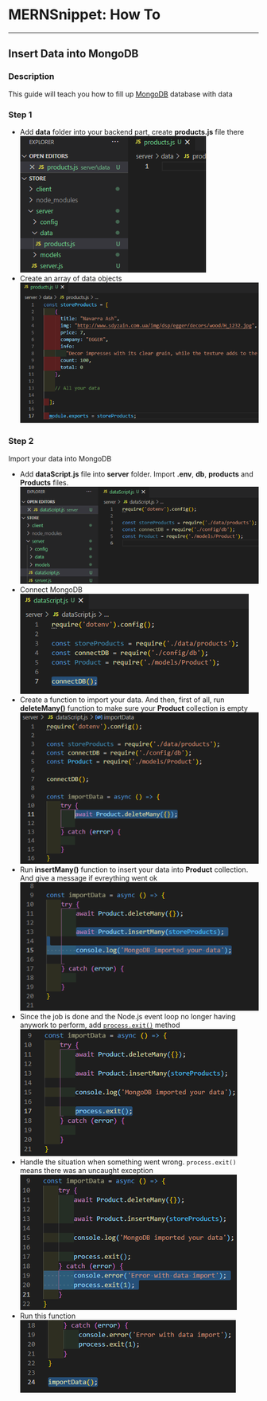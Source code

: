 # MERNSnippet: How To
---
## Insert Data into MongoDB

### Description
This guide will teach you how to fill up [MongoDB](https://www.mongodb.com/) database with data

### Step 1
- Add **data** folder into your backend part, create **products.js** file there<br/>
  ![1](img/1.png) <br />
- Create an array of data objects <br />
  ![2](img/2.png) <br />

### Step 2
Import your data into MongoDB<br/>
- Add **dataScript.js** file into **server** folder. Import **.env**, **db**, **products** and **Products** files. <br/>
  ![3](img/3.png) <br />
- Connect MongoDB <br/>
  ![4](img/4.png) <br />
- Create a function to import your data. And then, first of all, run **deleteMany()** function to make sure your **Product** collection is empty <br/>
  ![5](img/5.png) <br />
- Run **insertMany()** function to insert your data into **Product** collection. And give a message if evreything went ok<br/>
  ![6](img/6.png) <br />
- Since the job is done and the Node.js event loop no longer having anywork to perform, add [`process.exit()`](https://nodejs.org/api/process.html#process_event_exit) method<br/>
  ![7](img/7.png) <br />
- Handle the situation when something went wrong. `process.exit()` means there was an uncaught exception<br/>
  ![8](img/8.png) <br />
- Run this function<br/>
  ![9](img/9.png) <br />
